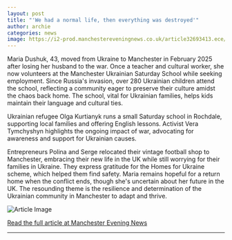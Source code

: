 ```yaml
---
layout: post
title: "'We had a normal life, then everything was destroyed'"
author: archie
categories: news
image: https://i2-prod.manchestereveningnews.co.uk/article32693413.ece/ALTERNATES/s1200/0_PHOTO-2025-10-16-11-10-36.jpg
---
```

Maria Dushuk, 43, moved from Ukraine to Manchester in February 2025 after losing her husband to the war. Once a teacher and cultural worker, she now volunteers at the Manchester Ukrainian Saturday School while seeking employment. Since Russia's invasion, over 280 Ukrainian children attend the school, reflecting a community eager to preserve their culture amidst the chaos back home. The school, vital for Ukrainian families, helps kids maintain their language and cultural ties.

Ukrainian refugee Olga Kurtianyk runs a small Saturday school in Rochdale, supporting local families and offering English lessons. Activist Vera Tymchyshyn highlights the ongoing impact of war, advocating for awareness and support for Ukrainian causes. 

Entrepreneurs Polina and Serge relocated their vintage football shop to Manchester, embracing their new life in the UK while still worrying for their families in Ukraine. They express gratitude for the Homes for Ukraine scheme, which helped them find safety. Maria remains hopeful for a return home when the conflict ends, though she's uncertain about her future in the UK. The resounding theme is the resilience and determination of the Ukrainian community in Manchester to adapt and thrive.

![Article Image](https://i2-prod.manchestereveningnews.co.uk/article32693413.ece/ALTERNATES/s1200/0_PHOTO-2025-10-16-11-10-36.jpg)

[Read the full article at Manchester Evening News](https://www.manchestereveningnews.co.uk/news/greater-manchester-news/we-normal-life-everything-destroyed-32693375)

---

